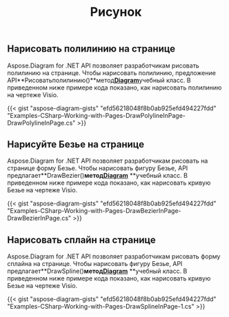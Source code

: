 ﻿---
title: Рисунок
type: docs
weight: 45
url: /ru/net/drawing/
description: В этом разделе объясняется, как рисовать фигуры на странице visio с помощью Aspose.Diagram.
---
## **Нарисовать полилинию на странице**
Aspose.Diagram for .NET API позволяет разработчикам рисовать полилинию на странице. Чтобы нарисовать полилинию, предложение API**Рисоватьполилинию()**метод[**Diagram**](https://reference.aspose.com/diagram/net/aspose.diagram/diagram)учебный класс. В приведенном ниже примере кода показано, как нарисовать полилинию на чертеже Visio.

{{< gist "aspose-diagram-gists" "efd56218048f8b0ab925efd494227fdd" "Examples-CSharp-Working-with-Pages-DrawPolylineInPage-DrawPolylineInPage.cs" >}}
## **Нарисуйте Безье на странице**
Aspose.Diagram for .NET API позволяет разработчикам рисовать на странице форму Безье. Чтобы нарисовать фигуру Безье, API предлагает**DrawBezier()**метод[**Diagram**](https://reference.aspose.com/diagram/net/aspose.diagram/diagram)** **учебный класс. В приведенном ниже примере кода показано, как нарисовать кривую Безье на чертеже Visio.

{{< gist "aspose-diagram-gists" "efd56218048f8b0ab925efd494227fdd" "Examples-CSharp-Working-with-Pages-DrawBezierInPage-DrawBezierInPage.cs" >}}
## **Нарисовать сплайн на странице**
Aspose.Diagram for .NET API позволяет разработчикам рисовать форму сплайна на странице. Чтобы нарисовать фигуру Безье, API предлагает**DrawSpline()**метод[**Diagram**](https://reference.aspose.com/diagram/net/aspose.diagram/diagram)** **учебный класс. В приведенном ниже примере кода показано, как нарисовать кривую Безье на чертеже Visio.

{{< gist "aspose-diagram-gists" "efd56218048f8b0ab925efd494227fdd" "Examples-CSharp-Working-with-Pages-DrawSplineInPage-1.cs" >}}
